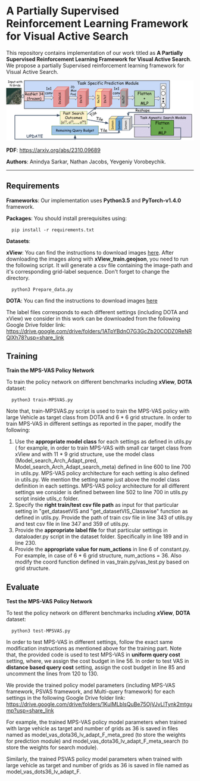 # A Partially Supervised Reinforcement Learning Framework for Visual Active Search
This repository contains implementation of our work titled as __A Partially Supervised Reinforcement Learning Framework for Visual Active Search__. We propose a partially Supervised reinforcement learning framework for Visual Active Search. 

<img src="./figures/framework.png" alt="WAMI_Positives" style="width: 200p;"/>

**PDF**: https://arxiv.org/abs/2310.09689

**Authors**: Anindya Sarkar, Nathan Jacobs, Yevgeniy Vorobeychik.

-------------------------------------------------------------------------------------
## Requirements
**Frameworks**: Our implementation uses **Python3.5** and **PyTorch-v1.4.0** framework.

**Packages**: You should install prerequisites using:
```shell
  pip install -r requirements.txt
```
**Datasets**:



**xView**: You can find the instructions to download images [here](https://challenge.xviewdataset.org/data-format). After downloading the images along with **xView_train.geojson**, you need to run the following script. It will generate a csv file containing the image-path and it's corresponding grid-label sequence. Don't forget to change the directory.

```shell
  python3 Prepare_data.py
```
**DOTA**: You can find the instructions to download images [here](https://captain-whu.github.io/DOTA/index.html)

The label files corresponds to each different settings (including DOTA and xView) we consider in this work can be downloaded from the following Google Drive folder link: https://drive.google.com/drive/folders/1ATpYBdnO7G3GcZb20CODZ0ReNRQlXh78?usp=share_link

## Training
**Train the MPS-VAS Policy Network**


To train the policy network on different benchmarks including **xView**, **DOTA** dataset:

```shell
  python3 train-MPSVAS.py
```


Note that, train-MPSVAS.py script is used to train the MPS-VAS policy with large Vehicle as target class from DOTA and 6 * 6 grid structure.
In order to train MPS-VAS in different settings as reported in the paper, modify the following:
1. Use the **appropriate model class** for each settings as defined in utils.py ( for example, in order to train MPS-VAS with small car target class from xView and with 11 * 9 grid structure, use the model class (Model_search_Arch_Adapt_pred, Model_search_Arch_Adapt_search_meta) defined in line 600 to line 700 in utils.py. MPS-VAS policy architecture for each setting is also defined in utils.py. We mention the setting name just above the model class definition in each settings. MPS-VAS policy architecture for all different settings we consider is defined between line 502 to line 700 in utils.py script inside utils_c folder.
2. Specify the **right train/test csv file path** as input for that particular setting in "get_datasetVIS and "get_datasetVIS_Classwise" function as defined in utils.py. Provide the path of train csv file in line 343 of utils.py and test csv file in line 347 and 359 of utils.py.
3. Provide the **appropriate label file** for that particular settings in dataloader.py script in the dataset folder. Specifically in line 189 and in line 230.
4. Provide the **appropriate value for num_actions** in line 6 of constant.py. For example, in case of 6 * 6 grid structure, num_actions = 36. Also modify the coord function defined in vas_train.py/vas_test.py based on grid structure.


## Evaluate
**Test the MPS-VAS Policy Network**

To test the policy network on different benchmarks including **xView**, **DOTA** dataset:

```shell
  python3 test-MPSVAS.py
```

In order to test MPS-VAS in different settings, follow the exact same modification instructions as mentioned above for the training part.
Note that, the provided code is used to test MPS-VAS in **uniform query cost** setting, where, we assign the cost budget in line 56. In order to test VAS in **distance based query cost** setting, assign the cost budget in line 85 and uncomment the lines from 120 to 130. 

We provide the trained policy model parameters (including MPS-VAS framework, PSVAS framework, and Multi-query framework) for each settings in the following Google Drive folder link:
https://drive.google.com/drive/folders/1KuIMLblsQuBe75OjVJvLlTynk2mtgump?usp=share_link

For example, the trained MPS-VAS policy model parameters when trained with large vehicle as target and number of grids as 36 is saved in files named as model_vas_dota36_lv_adapt_F_meta_pred (to store the weights for prediction module) and model_vas_dota36_lv_adapt_F_meta_search (to store the weights for search module). 

Similarly, the trained PSVAS policy model parameters when trained with large vehicle as target and number of grids as 36 is saved in file named as model_vas_dots36_lv_adapt_F.
